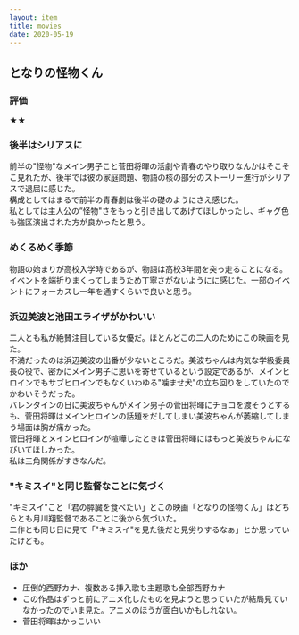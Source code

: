 ```yaml
---
layout: item
title: movies
date: 2020-05-19
---
```


## となりの怪物くん

### 評価
★★

### 後半はシリアスに
前半の"怪物"なメイン男子こと菅田将暉の活劇や青春のやり取りなんかはそこそこ見れたが、後半では彼の家庭問題、物語の核の部分のストーリー進行がシリアスで退屈に感じた。<br>
構成としてはまるで前半の青春劇は後半の礎のようにさえ感じた。<br>
私としては主人公の”怪物"さをもっと引き出してあげてほしかったし、ギャグ色も強区演出された方が良かったと思う。<br>

### めくるめく季節
物語の始まりが高校入学時であるが、物語は高校3年間を突っ走ることになる。イベントを端折りまくってしまうため丁寧さがないようにに感じた。一部のイベントにフォーカスし一年を通すくらいで良いと思う。<br>

### 浜辺美波と池田エライザがかわいい
二人とも私が絶賛注目している女優だ。ほとんどこの二人のためにこの映画を見た。<br>
不満だったのは浜辺美波の出番が少ないところだ。美波ちゃんは内気な学級委員長の役で、密かにメイン男子に思いを寄せているという設定であるが、メインヒロインでもサブヒロインでもなくいわゆる"噛ませ犬"の立ち回りをしていたのでかわいそうだった。<br>
バレンタインの日に美波ちゃんがメイン男子の菅田将暉にチョコを渡そうとするも、菅田将暉はメインヒロインの話題をだしてしまい美波ちゃんが萎縮してしまう場面は胸が痛かった。<br>
菅田将暉とメインヒロインが喧嘩したときは菅田将暉にはもっと美波ちゃんになびいてほしかった。<br>私は三角関係がすきなんだ。<br>

### "キミスイ"と同じ監督なことに気づく
"キミスイ"こと「君の膵臓を食べたい」とこの映画「となりの怪物くん」はどちらとも月川翔監督であることに後から気づいた。<br>
二作とも同じ日に見て「"キミスイ"を見た後だと見劣りするなぁ」とか思っていたけども。<br>

### ほか
- 圧倒的西野カナ、複数ある挿入歌も主題歌も全部西野カナ
- この作品はずっと前にアニメ化したものを見ようと思っていたが結局見ていなかったのでいま見た。アニメのほうが面白いかもしれない。
- 菅田将暉はかっこいい